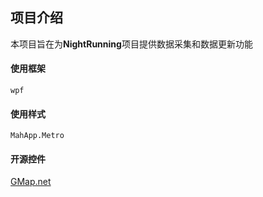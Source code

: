 ## 项目介绍
本项目旨在为**NightRunning**项目提供数据采集和数据更新功能
#### 使用框架
```
wpf
```
#### 使用样式
```
MahApp.Metro
```
#### 开源控件<br>
[GMap.net](http://greatmaps.codeplex.com/)
